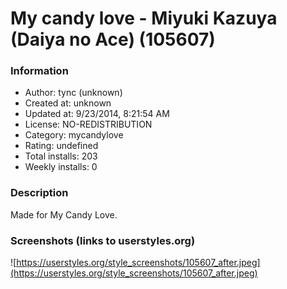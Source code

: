 # My candy love - Miyuki Kazuya (Daiya no Ace) (105607)

### Information
- Author: tync (unknown)
- Created at: unknown
- Updated at: 9/23/2014, 8:21:54 AM
- License: NO-REDISTRIBUTION
- Category: mycandylove
- Rating: undefined
- Total installs: 203
- Weekly installs: 0


### Description
Made for My Candy Love.


### Screenshots (links to userstyles.org)
![https://userstyles.org/style_screenshots/105607_after.jpeg](https://userstyles.org/style_screenshots/105607_after.jpeg)


